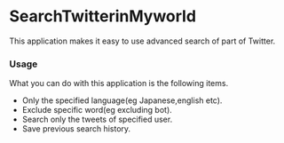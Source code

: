 # SearchTwitterinMyworld

This application makes it easy to use advanced
search of part of Twitter.

### Usage
What you can do with this application is the following items.

- Only the specified language(eg Japanese,english etc).
- Exclude specific word(eg excluding bot).
- Search only the tweets of specified user.
- Save previous search history.
